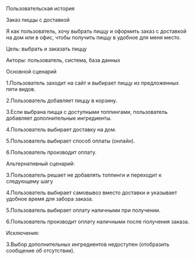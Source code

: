 Пользовательская история

Заказ пиццы с доставкой

Я как пользователь, хочу выбрать пиццу и оформить заказ с доставкой на дом или в офис, чтобы получить пиццу в удобное для меня место.

Цель: выбрать и заказать пиццу

Акторы: пользователь, система, база данных

Основной сценарий

1.Пользователь заходит на сайт и выбирает пиццу из предложенных пяти видов.

2.Пользователь добавляет пиццу в корзину.

3.Если выбрана пицца с доступными топпингами, пользователь добавляет дополнительные ингредиенты.

4.Пользователь выбирает доставку на дом.

5.Пользователь выбирает способ оплаты (онлайн).

6.Пользователь производит оплату.

Альтернативный сценарий:

3.Пользователь решает не добавлять топпинги и переходит к следующему шагу

4.Пользователь выбирает самовывоз вместо доставки и указывает удобное время для забора заказа.

5.Пользователь выбирает оплату наличными при получении.

6.Пользователь производит оплату наличными после получения заказа.

Исключения:

3.Выбор дополнительных ингредиентов недоступен (отобразить сообщение об отсутствии).
